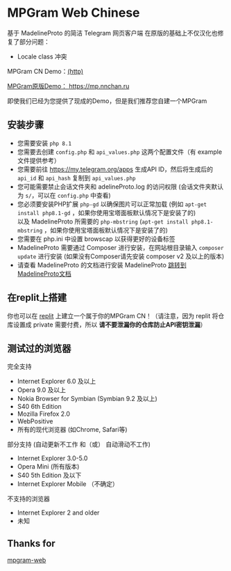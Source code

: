 # MPGram Web Chinese
基于 MadelineProto 的简洁 Telegram 网页客户端
在原版的基础上不仅汉化也修复了部分问题：
 - Locale class 冲突

MPGram CN Demo：<a href="http://mp.bangumi.cyou">(http)

MPGram原版Demo： <a href="https://mp.nnchan.ru/">https://mp.nnchan.ru</a>

即使我们已经为您提供了现成的Demo，但是我们推荐您自建一个MPGram

## 安装步骤
- 您需要安装 `php 8.1`
- 您需要去创建 `config.php` 和 `api_values.php` 这两个配置文件（有 example 文件提供参考）
- 您需要前往 <a href="https://my.telegram.org/apps">https://my.telegram.org/apps</a> 生成API ID，然后将生成后的 `api_id` 和 `api_hash` 复制到 `api_values.php`
- 您可能需要禁止会话文件夹和 adelineProto.log 的访问权限 (会话文件夹默认为 `s/`，可以在 `config.php` 中查看)
- 您必须要安装PHP扩展 `php-gd` 以确保图片可以正常加载 (例如 `apt-get install php8.1-gd` ，如果你使用宝塔面板默认情况下是安装了的)<br>
以及 MadelineProto 所需要的 `php-mbstring` (`apt-get install php8.1-mbstring` ，如果你使用宝塔面板默认情况下是安装了的)
- 您需要在 php.ini 中设置 browscap 以获得更好的设备标签
- MadelineProto 需要通过 Composer 进行安装，在网站根目录输入 `composer update` 进行安装 (如果没有Composer请先安装 composer v2 及以上的版本)
- 请查看 MadelineProto 的文档进行安装 MadelineProto <a href="https://docs.madelineproto.xyz/docs/INSTALLATION.html">跳转到 MadelineProto文档</a>

## 在replit上搭建
你也可以在 [replit](https://replit.com/@reallanta/mpgram-cn?v=1) 上建立一个属于你的MPGram CN！（请注意，因为 replit 将仓库设置成 private 需要付费，所以 **请不要泄漏你的仓库防止API密钥泄漏**）

## 测试过的浏览器
完全支持
- Internet Explorer 6.0 及以上
- Opera 9.0 及以上
- Nokia Browser for Symbian (Symbian 9.2 及以上)
- S40 6th Edition
- Mozilla Firefox 2.0
- WebPositive
- 所有的现代浏览器 (如Chrome, Safari等)

部分支持 (自动更新不工作 和（或） 自动滑动不工作)
- Internet Explorer 3.0-5.0
- Opera Mini (所有版本)
- S40 5th Edition 及以下
- Internet Explorer Mobile （不确定）

不支持的浏览器
- Internet Explorer 2 and older
- 未知

## Thanks for
[mpgram-web](https://github.com/shinovon/mpgram-web)